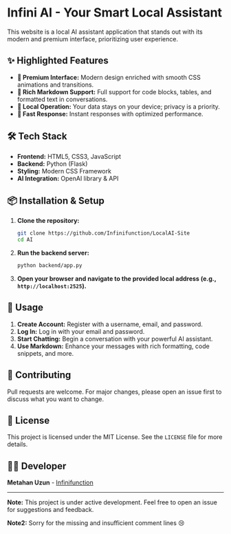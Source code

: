 # Infini AI - Your Smart Local Assistant

This website is a local AI assistant application that stands out with its modern and premium interface, prioritizing user experience.

## ✨ Highlighted Features

*   **🎨 Premium Interface:** Modern design enriched with smooth CSS animations and transitions.
*   **📝 Rich Markdown Support:** Full support for code blocks, tables, and formatted text in conversations.
*   **💾 Local Operation:** Your data stays on your device; privacy is a priority.
*   **🚀 Fast Response:** Instant responses with optimized performance.

## 🛠️ Tech Stack

*   **Frontend:** HTML5, CSS3, JavaScript
*   **Backend:** Python (Flask)
*   **Styling:** Modern CSS Framework
*   **AI Integration:** OpenAI library & API

## 📦 Installation & Setup

1.  **Clone the repository:**
    ```bash
    git clone https://github.com/Infinifunction/LocalAI-Site
    cd AI
    ```

2.  **Run the backend server:**
    ```bash
    python backend/app.py
    ```

3.  **Open your browser and navigate to the provided local address (e.g., `http://localhost:2525`).**

## 🎯 Usage

1.  **Create Account:** Register with a username, email, and password.
2.  **Log In:** Log in with your email and password.
3.  **Start Chatting:** Begin a conversation with your powerful AI assistant.
4.  **Use Markdown:** Enhance your messages with rich formatting, code snippets, and more.

## 🤝 Contributing

Pull requests are welcome. For major changes, please open an issue first to discuss what you want to change.

## 📝 License

This project is licensed under the MIT License. See the `LICENSE` file for more details.

## 👨‍💻 Developer

**Metahan Uzun** - [Infinifunction](https://github.com/Infinifunction)

---

**Note:** This project is under active development. Feel free to open an issue for suggestions and feedback.

**Note2:** Sorry for the missing and insufficient comment lines 😢
